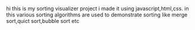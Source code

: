 hi
this is my sorting visualizer project i made it using javascript,html,css. 
in this various sorting algorithms are used to demonstrate sorting like merge sort,quict sort,bubble sort etc
